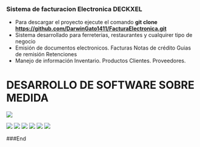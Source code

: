 ### Sistema de facturacion Electronica DECKXEL
- Para descargar el proyecto ejecute el comando 
**git clone https://github.com/DarwinGato1411/FacturaElectronica.git**
- Sistema desarrollado para ferreterias, restaurantes y cualquirer tipo de negocio
- Emisión de documentos electronicos.
		Facturas
		Notas de crédito
		Guias de remisión
		Retenciones
- Manejo de información
		Inventario.
		Productos 
		Clientes. 
		Proveedores.

# DESARROLLO DE SOFTWARE SOBRE MEDIDA

![](https://scontent.fuio27-1.fna.fbcdn.net/v/t39.30808-6/p960x960/261220065_459102675789598_6501594629657053097_n.jpg?_nc_cat=111&ccb=1-5&_nc_sid=36a2c1&_nc_ohc=ArMrufJ8g8gAX-A7LWe&_nc_ht=scontent.fuio27-1.fna&oh=00_AT-3hLW9ydG60V9dZys4fu_kCQGs-67WpTINLxvIEhZwxw&oe=61D1488C)

![](https://img.shields.io/github/stars/pandao/editor.md.svg) ![](https://img.shields.io/github/forks/pandao/editor.md.svg) ![](https://img.shields.io/github/tag/pandao/editor.md.svg) ![](https://img.shields.io/github/release/pandao/editor.md.svg) ![](https://img.shields.io/github/issues/pandao/editor.md.svg) ![](https://img.shields.io/bower/v/editor.md.svg)



###End
